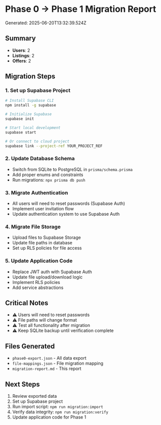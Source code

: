 # Phase 0 → Phase 1 Migration Report

Generated: 2025-06-20T13:32:39.524Z

## Summary
- **Users**: 2
- **Listings**: 2
- **Offers**: 2

## Migration Steps

### 1. Set up Supabase Project
```bash
# Install Supabase CLI
npm install -g supabase

# Initialize Supabase
supabase init

# Start local development
supabase start

# Or connect to cloud project
supabase link --project-ref YOUR_PROJECT_REF
```

### 2. Update Database Schema
- Switch from SQLite to PostgreSQL in `prisma/schema.prisma`
- Add proper enums and constraints
- Run migrations: `npx prisma db push`

### 3. Migrate Authentication
- All users will need to reset passwords (Supabase Auth)
- Implement user invitation flow
- Update authentication system to use Supabase Auth

### 4. Migrate File Storage
- Upload files to Supabase Storage
- Update file paths in database
- Set up RLS policies for file access

### 5. Update Application Code
- Replace JWT auth with Supabase Auth
- Update file upload/download logic
- Implement RLS policies
- Add service abstractions

## Critical Notes
- ⚠️ Users will need to reset passwords
- ⚠️ File paths will change format
- ⚠️ Test all functionality after migration
- ⚠️ Keep SQLite backup until verification complete

## Files Generated
- `phase0-export.json` - All data export
- `file-mappings.json` - File migration mapping
- `migration-report.md` - This report

## Next Steps
1. Review exported data
2. Set up Supabase project
3. Run import script: `npm run migration:import`
4. Verify data integrity: `npm run migration:verify`
5. Update application code for Phase 1
